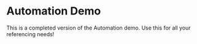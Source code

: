 # Automation Demo

This is a completed version of the Automation demo. Use this for all your referencing needs!